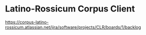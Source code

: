 # Latino-Rossicum Corpus Client
https://corpus-latino-rossicum.atlassian.net/jira/software/projects/CLR/boards/1/backlog
